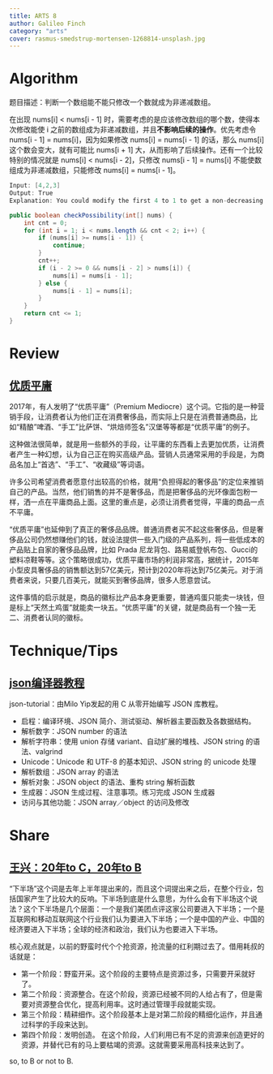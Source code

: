 ```yaml
---
title: ARTS 8
author: Galileo Finch
category: "arts"
cover: rasmus-smedstrup-mortensen-1268814-unsplash.jpg
---
```


# Algorithm

题目描述：判断一个数组能不能只修改一个数就成为非递减数组。

在出现 nums[i] < nums[i - 1] 时，需要考虑的是应该修改数组的哪个数，使得本次修改能使 i 之前的数组成为非递减数组，并且**不影响后续的操作**。优先考虑令 nums[i - 1] = nums[i]，因为如果修改 nums[i] = nums[i - 1] 的话，那么 nums[i] 这个数会变大，就有可能比 nums[i + 1] 大，从而影响了后续操作。还有一个比较特别的情况就是 nums[i] < nums[i - 2]，只修改 nums[i - 1] = nums[i] 不能使数组成为非递减数组，只能修改 nums[i] = nums[i - 1]。

```java
Input: [4,2,3]
Output: True
Explanation: You could modify the first 4 to 1 to get a non-decreasing array.
```

```java
public boolean checkPossibility(int[] nums) {
    int cnt = 0;
    for (int i = 1; i < nums.length && cnt < 2; i++) {
        if (nums[i] >= nums[i - 1]) {
            continue;
        }
        cnt++;
        if (i - 2 >= 0 && nums[i - 2] > nums[i]) {
            nums[i] = nums[i - 1];
        } else {
            nums[i - 1] = nums[i];
        }
    }
    return cnt <= 1;
}
```

# Review

## [优质平庸](https://www.businessoffashion.com/articles/opinion/op-ed-how-premium-mediocre-conquered-fashion)

2017年，有人发明了“优质平庸”（Premium Mediocre）这个词。它指的是一种营销手段，让消费者认为他们正在消费奢侈品，而实际上只是在消费普通商品，比如“精酿”啤酒、“手工”比萨饼、“烘焙师签名”汉堡等等都是“优质平庸”的例子。

这种做法很简单，就是用一些额外的手段，让平庸的东西看上去更加优质，让消费者产生一种幻想，认为自己正在购买高级产品。营销人员通常采用的手段是，为商品名加上“首选”、“手工”、“收藏级”等词语。

许多公司希望消费者愿意付出较高的价格，就用“负担得起的奢侈品”的定位来推销自己的产品。当然，他们销售的并不是奢侈品，而是把奢侈品的光环像面包粉一样，洒一点在平庸商品上面。这里的重点是，必须让消费者觉得，平庸的商品一点不平庸。

“优质平庸”也延伸到了真正的奢侈品品牌。普通消费者买不起这些奢侈品，但是奢侈品公司仍然想赚他们的钱，就设法提供一些入门级的产品系列，将一些低成本的产品贴上自家的奢侈品品牌，比如 Prada 尼龙背包、路易威登帆布包、Gucci的塑料凉鞋等等。这个策略很成功，优质平庸市场的利润非常高，据统计，2015年小型皮具奢侈品的销售额达到57亿美元，预计到2020年将达到75亿美元。对于消费者来说，只要几百美元，就能买到奢侈品牌，很多人愿意尝试。

这件事情的启示就是，商品的徽标比产品本身更重要，普通鸡蛋只能卖一块钱，但是标上“天然土鸡蛋”就能卖一块五。“优质平庸”的关键，就是商品有一个独一无二、消费者认同的徽标。

# Technique/Tips

## [json编译器教程](https://github.com/miloyip/json-tutorial)

json-tutorial：由Milo Yip发起的用 C 从零开始编写 JSON 库教程。

- 启程：编译环境、JSON 简介、测试驱动、解析器主要函数及各数据结构。
- 解析数字：JSON number 的语法
- 解析字符串：使用 union 存储 variant、自动扩展的堆栈、JSON string 的语法、valgrind
- Unicode：Unicode 和 UTF-8 的基本知识、JSON string 的 unicode 处理
- 解析数组：JSON array 的语法
- 解析对象：JSON object 的语法、重构 string 解析函数
- 生成器：JSON 生成过程、注意事项。练习完成 JSON 生成器
- 访问与其他功能：JSON array／object 的访问及修改

# Share

## [王兴：20年to C，20年to B](https://mp.weixin.qq.com/s?__biz=MzIxNTAzNzU0Ng==&mid=2654615671&idx=1&sn=b8d8819ad02ce10d579a4cd33ec40c16)

“下半场”这个词是去年上半年提出来的，而且这个词提出来之后，在整个行业，包括国家产生了比较大的反响。下半场到底是什么意思，为什么会有下半场这个说法？这个下半场是几个层面：一个是我们美团点评这家公司要进入下半场；一个是互联网和移动互联网这个行业我们认为要进入下半场；一个是中国的产业、中国的经济要进入下半场；全球的经济和政治，我们认为也要进入下半场。

核心观点就是，以前的野蛮时代个个抢资源，抢流量的红利期过去了。借用耗叔的话就是：

- 第一个阶段：野蛮开采。这个阶段的主要特点是资源过多，只需要开采就好了。
- 第二个阶段：资源整合。在这个阶段，资源已经被不同的人给占有了，但是需要对资源整合优化，提高利用率。这时通过管理手段就能实现。
- 第三个阶段：精耕细作。这个阶段基本上是对第二阶段的精细化运作，并且通过科学的手段来达到。
- 第四个阶段：发明创造。 在这个阶段，人们利用已有不足的资源来创造更好的资源，并替代已有的马上要枯竭的资源。这就需要采用高科技来达到了。

so, to B or not to B.